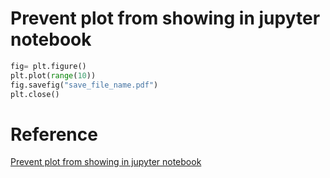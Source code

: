 # Prevent plot from showing in jupyter notebook
```python
fig= plt.figure()
plt.plot(range(10))
fig.savefig("save_file_name.pdf")
plt.close()
```

# Reference
[Prevent plot from showing in jupyter notebook](https://stackoverflow.com/questions/18717877/prevent-plot-from-showing-in-jupyter-notebook)
